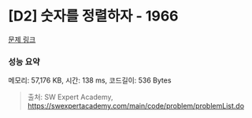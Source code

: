 # [D2] 숫자를 정렬하자 - 1966 

[문제 링크](https://swexpertacademy.com/main/code/problem/problemDetail.do?contestProbId=AV5PrmyKAWEDFAUq) 

### 성능 요약

메모리: 57,176 KB, 시간: 138 ms, 코드길이: 536 Bytes



> 출처: SW Expert Academy, https://swexpertacademy.com/main/code/problem/problemList.do